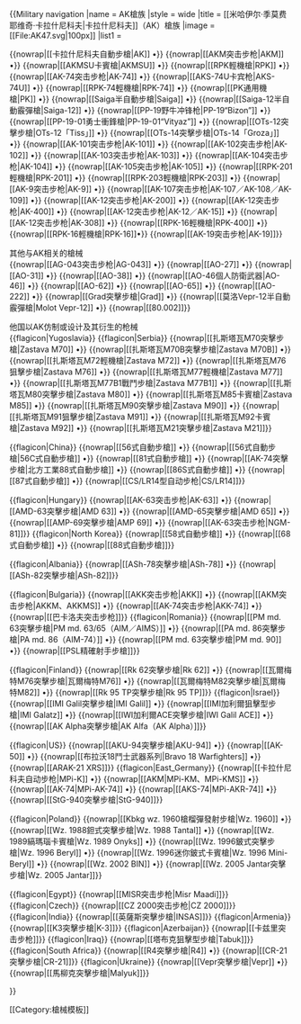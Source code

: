 {{Military navigation
|name = AK槍族
|style = wide
|title = [[米哈伊尔·季莫费耶维奇·卡拉什尼科夫|卡拉什尼科夫]]（AK）槍族
|image = [[File:AK47.svg|100px]]
|list1  = <div>
{{nowrap|[[卡拉什尼科夫自動步槍|AK]] •}}
{{nowrap|[[AKM突击步枪|AKM]] •}}
{{nowrap|[[AKMSU卡賓槍|AKMSU]] •}}
{{nowrap|[[RPK輕機槍|RPK]] •}}
{{nowrap|[[AK-74突击步枪|AK-74]] •}}
{{nowrap|[[AKS-74U卡宾枪|AKS-74U]] •}}
{{nowrap|[[RPK-74輕機槍|RPK-74]] •}}
{{nowrap|[[PK通用機槍|PK]] •}}
{{nowrap|[[Saiga半自動步槍|Saiga]] •}}
{{nowrap|[[Saiga-12半自動霰彈槍|Saiga-12]] •}}
{{nowrap|[[PP-19野牛冲锋枪|PP-19“Bizon”]] •}}
{{nowrap|[[PP-19-01勇士衝鋒槍|PP-19-01“Vityaz”]] •}}
{{nowrap|[[OTs-12突擊步槍|OTs-12「Tiss」]] •}}
{{nowrap|[[OTs-14突擊步槍|OTs-14「Groza」]] •}}
{{nowrap|[[AK-101突击步枪|AK-101]] •}}
{{nowrap|[[AK-102突击步枪|AK-102]] •}}
{{nowrap|[[AK-103突击步枪|AK-103]] •}}
{{nowrap|[[AK-104突击步枪|AK-104]] •}}
{{nowrap|[[AK-105突击步枪|AK-105]] •}}
{{nowrap|[[RPK-201輕機槍|RPK-201]] •}}
{{nowrap|[[RPK-203輕機槍|RPK-203]] •}}
{{nowrap|[[AK-9突击步枪|AK-9]] •}}
{{nowrap|[[AK-107突击步枪|AK-107／AK-108／AK-109]] •}}
{{nowrap|[[AK-12突击步枪|AK-200]] •}}
{{nowrap|[[AK-12突击步枪|AK-400]] •}}
{{nowrap|[[AK-12突击步枪|AK-12／AK-15]] •}}
{{nowrap|[[AK-12突击步枪|AK-308]] •}}
{{nowrap|[[RPK-16輕機槍|RPK-400]] •}}
{{nowrap|[[RPK-16輕機槍|RPK-16]]•}}
{{nowrap|[[AK-19突击步枪|AK-19]]}}

其他与AK相关的槍械<br />
{{nowrap|[[AG-043突击步枪|AG-043]] •}}
{{nowrap|[[AO-27]] •}}
{{nowrap|[[AO-31]] •}}
{{nowrap|[[AO-38]] •}}
{{nowrap|[[AO-46個人防衛武器|AO-46]] •}}
{{nowrap|[[AO-62]] •}}
{{nowrap|[[AO-65]] •}}
{{nowrap|[[AO-222]] •}}
{{nowrap|[[Grad突擊步槍|Grad]] •}}
{{nowrap|[[莫洛Vepr-12半自動霰彈槍|Molot Vepr-12]] •}}
{{nowrap|[[80.002]]}}

他国以AK仿制或设计及其衍生的枪械<br />
{{flagicon|Yugoslavia}}
{{flagicon|Serbia}}
{{nowrap|[[扎斯塔瓦M70突擊步槍|Zastava M70]] •}}
{{nowrap|[[扎斯塔瓦M70B突擊步槍|Zastava M70B]] •}}
{{nowrap|[[扎斯塔瓦M72輕機槍|Zastava M72]] •}}
{{nowrap|[[扎斯塔瓦M76狙擊步槍|Zastava M76]] •}}
{{nowrap|[[扎斯塔瓦M77輕機槍|Zastava M77]] •}}
{{nowrap|[[扎斯塔瓦M77B1戰鬥步槍|Zastava M77B1]] •}}
{{nowrap|[[扎斯塔瓦M80突擊步槍|Zastava M80]] •}}
{{nowrap|[[扎斯塔瓦M85卡賓槍|Zastava M85]] •}}
{{nowrap|[[扎斯塔瓦M90突擊步槍|Zastava M90]] •}}
{{nowrap|[[扎斯塔瓦M91狙擊步槍|Zastava M91]] •}}
{{nowrap|[[扎斯塔瓦M92卡賓槍|Zastava M92]] •}}
{{nowrap|[[扎斯塔瓦M21突擊步槍|Zastava M21]]}}

{{flagicon|China}}
{{nowrap|[[56式自動步槍]] •}}
{{nowrap|[[56式自動步槍|56C式自動步槍]] •}}
{{nowrap|[[81式自動步槍]] •}}
{{nowrap|[[AK-74突擊步槍|北方工業88式自動步槍]] •}}
{{nowrap|[[86S式自動步槍]] •}}
{{nowrap|[[87式自動步槍]] •}}
{{nowrap|[[CS/LR14型自动步枪|CS/LR14]]}}

{{flagicon|Hungary}}
{{nowrap|[[AK-63突击步枪|AK-63]] •}}
{{nowrap|[[AMD-63突擊步槍|AMD 63]] •}}
{{nowrap|[[AMD-65突擊步槍|AMD 65]] •}}
{{nowrap|[[AMP-69突擊步槍|AMP 69]] •}}
{{nowrap|[[AK-63突击步枪|NGM-81]]}}
{{flagicon|North Korea}}
{{nowrap|[[58式自動步槍]] •}}
{{nowrap|[[68式自動步槍]] •}}
{{nowrap|[[88式自動步槍]]}}

{{flagicon|Albania}}
{{nowrap|[[ASh-78突擊步槍|ASh-78]] •}}
{{nowrap|[[ASh-82突擊步槍|ASh-82]]}}

{{flagicon|Bulgaria}}
{{nowrap|[[AKK突击步枪|AKK]] •}}
{{nowrap|[[AKM突击步枪|AKKM、AKKMS]] •}}
{{nowrap|[[AK-74突击步枪|AKK-74]] •}}
{{nowrap|[[巴卡洛夫突击步枪]]}}
{{flagicon|Romania}}
{{nowrap|[[PM md. 63突擊步槍|PM md. 63/65（AIM／AIMS）]] •}}
{{nowrap|[[PA md. 86突擊步槍|PA md. 86（AIM-74）]] •}}
{{nowrap|[[PM md. 63突擊步槍|PM md. 90]] •}}
{{nowrap|[[PSL精確射手步槍]]}}

{{flagicon|Finland}}
{{nowrap|[[Rk 62突擊步槍|Rk 62]] •}}
{{nowrap|[[瓦爾梅特M76突擊步槍|瓦爾梅特M76]] •}}
{{nowrap|[[瓦爾梅特M82突擊步槍|瓦爾梅特M82]] •}}
{{nowrap|[[Rk 95 TP突擊步槍|Rk 95 TP]]}}
{{flagicon|Israel}}
{{nowrap|[[IMI Galil突擊步槍|IMI Galil]] •}}
{{nowrap|[[IMI加利爾狙擊型步槍|IMI Galatz]] •}}
{{nowrap|[[IWI加利爾ACE突擊步槍|IWI Galil ACE]] •}}
{{nowrap|[[AK Alpha突擊步槍|AK Alfa（AK Alpha）]]}}

{{flagicon|US}}
{{nowrap|[[AKU-94突擊步槍|AKU-94]] •}}
{{nowrap|[[AK-50]] •}}
{{nowrap|[[布拉沃18鬥士武器系列|Bravo 18 Warfighters]] •}}
{{nowrap|[[ARAK-21 XRS]]}}
{{flagicon|East_Germany}}
{{nowrap|[[卡拉什尼科夫自动步枪|MPi-K]] •}}
{{nowrap|[[AKM|MPi-KM、MPi-KMS]] •}}
{{nowrap|[[AK-74|MPi-AK-74]] •}}
{{nowrap|[[AKS-74|MPi-AKR-74]] •}}
{{nowrap|[[StG-940突擊步槍|StG-940]]}}

{{flagicon|Poland}}
{{nowrap|[[Kbkg wz. 1960槍榴彈發射步槍|Wz. 1960]] •}}
{{nowrap|[[Wz. 1988鉭式突擊步槍|Wz. 1988 Tantal]] •}}
{{nowrap|[[Wz. 1989縞瑪瑙卡賓槍|Wz. 1989 Onyks]] •}}
{{nowrap|[[Wz. 1996鈹式突擊步槍|Wz. 1996 Beryl]] •}}
{{nowrap|[[Wz. 1996迷你鈹式卡賓槍|Wz. 1996 Mini-Beryl]] •}}
{{nowrap|[[Wz. 2002 BIN]] •}}
{{nowrap|[[Wz. 2005 Jantar突擊步槍|Wz. 2005 Jantar]]}}

{{flagicon|Egypt}}
{{nowrap|[[MISR突击步枪|Misr Maadi]]}}
{{flagicon|Czech}}
{{nowrap|[[CZ 2000突击步枪|CZ 2000]]}}
{{flagicon|India}}
{{nowrap|[[英薩斯突擊步槍|INSAS]]}}
{{flagicon|Armenia}}
{{nowrap|[[K3突擊步槍|K-3]]}}
{{flagicon|Azerbaijan}}
{{nowrap|[[卡兹里突击步枪]]}}
{{flagicon|Iraq}}
{{nowrap|[[塔布克狙擊型步槍|Tabuk]]}}
{{flagicon|South Africa}}
{{nowrap|[[R4突擊步槍|R4]] •}}
{{nowrap|[[CR-21突擊步槍|CR-21]]}}
{{flagicon|Ukraine}}
{{nowrap|[[Vepr突擊步槍|Vepr]] •}}
{{nowrap|[[馬柳克突擊步槍|Malyuk]]}}
</div>
}}<noinclude>

[[Category:槍械模板]]
</noinclude>